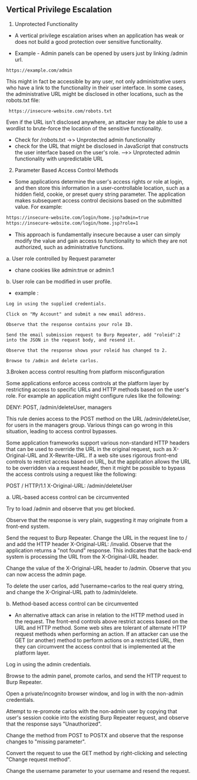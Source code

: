 ## Vertical Privilege Escalation

1. Unprotected Functionality

- A vertical privilege escalation arises when an application has weak or does not build
  a good protection over sensitive functionality.

- Example - Admin panels can be opened by users just by linking /admin url.

``` https://example.com/admin ```

 This might in fact be accessible by any user, not only administrative users who have a link to the functionality in their user interface. In some cases, the administrative URL might be disclosed in other locations, such as the robots.txt file:

 ``` https://insecure-website.com/robots.txt```

Even if the URL isn't disclosed anywhere, an attacker may be able to use a wordlist to brute-force the location of the sensitive functionality. 


- Check for /robots.txt ->> Unprotected admin functionality
- check for  the URL that  might be disclosed in JavaScript that constructs the user interface based on the user's role. -->>  Unprotected admin functionality with unpredictable URL


2. Parameter Based Access Control Methods

- Some applications determine the user's access rights or role at login, and then store this information in a user-controllable location, such as a hidden field, cookie, or preset query string parameter. The application makes subsequent access control decisions based on the submitted value. For example:

```html
https://insecure-website.com/login/home.jsp?admin=true
https://insecure-website.com/login/home.jsp?role=1
```

- This approach is fundamentally insecure because a user can simply modify the value and gain access to functionality to which they are not authorized, such as administrative functions. 

a. User role controlled by Request parameter

- chane cookies like admin:true or admin:1

b. User role can be modified in user profile.

- example : 

```text
Log in using the supplied credentials.

Click on "My Account" and submit a new email address.

Observe that the response contains your role ID.

Send the email submission request to Burp Repeater, add "roleid":2 into the JSON in the request body, and resend it.

Observe that the response shows your roleid has changed to 2.

Browse to /admin and delete carlos.
```



3.Broken access control resulting from platform misconfiguration

Some applications enforce access controls at the platform layer by restricting access to specific URLs and HTTP methods based on the user's role. For example an application might configure rules like the following:

DENY: POST, /admin/deleteUser, managers

This rule denies access to the POST method on the URL /admin/deleteUser, for users in the managers group. Various things can go wrong in this situation, leading to access control bypasses.

Some application frameworks support various non-standard HTTP headers that can be used to override the URL in the original request, such as X-Original-URL and X-Rewrite-URL. If a web site uses rigorous front-end controls to restrict access based on URL, but the application allows the URL to be overridden via a request header, then it might be possible to bypass the access controls using a request like the following:

POST / HTTP/1.1
X-Original-URL: /admin/deleteUser 


a. URL-based access control can be circumvented

Try to load /admin and observe that you get blocked.

Observe that the response is very plain, suggesting it may originate from a front-end system.

Send the request to Burp Repeater. Change the URL in the request line to / and add the HTTP header X-Original-URL: /invalid. Observe that the application returns a "not found" response. This indicates that the back-end system is processing the URL from the X-Original-URL header.

Change the value of the X-Original-URL header to /admin. Observe that you can now access the admin page.

To delete the user carlos, add ?username=carlos to the real query string, and change the X-Original-URL path to /admin/delete.

b. Method-based access control can be circumvented

- An alternative attack can arise in relation to the HTTP method used in the request. The front-end controls above restrict access based on the URL and HTTP method. Some web sites are tolerant of alternate HTTP request methods when performing an action. If an attacker can use the GET (or another) method to perform actions on a restricted URL, then they can circumvent the access control that is implemented at the platform layer. 


Log in using the admin credentials.

Browse to the admin panel, promote carlos, and send the HTTP request to Burp Repeater.

Open a private/incognito browser window, and log in with the non-admin credentials.

Attempt to re-promote carlos with the non-admin user by copying that user's session cookie into the existing Burp Repeater request, and observe that the response says "Unauthorized".

Change the method from POST to POSTX and observe that the response changes to "missing parameter".

Convert the request to use the GET method by right-clicking and selecting "Change request method".

Change the username parameter to your username and resend the request.


